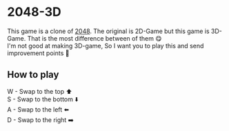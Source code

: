 # 2048-3D

This game is a clone of [2048](https://github.com/gabrielecirulli/2048). The original is 2D-Game but this game is 3D-Game.
That is the most difference between of them :yum:  
I'm not good at making 3D-game, So I want you to play this and send improvement points :pray:  

## How to play

W - Swap to the top :arrow_up:  
S - Swap to the bottom :arrow_down:  
A - Swap to the left :arrow_left:  
D - Swap to the right :arrow_right:  